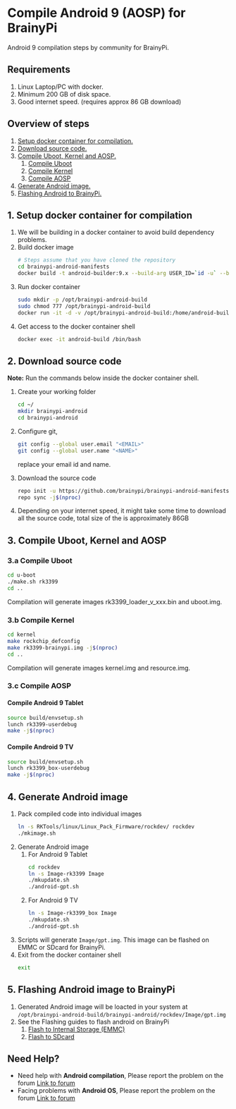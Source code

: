 # Compile Android 9 (AOSP) for BrainyPi

Android 9 compilation steps by community for BrainyPi. 

## Requirements 
1.  Linux Laptop/PC with docker.
2.  Minimum 200 GB of disk space. 
3.  Good internet speed. (requires approx 86 GB download) 

## Overview of steps

1.  [Setup docker container for compilation.](#1-setup-docker-container-for-compilation) 
2.  [Download source code.](#2-download-source-code)
3.  [Compile Uboot, Kernel and AOSP.](#3-compile-uboot-kernel-and-aosp)
    1.  [Compile Uboot](#3a-compile-uboot)
    1.  [Compile Kernel](#3b-compile-kernel) 
    1.  [Compile AOSP](#3c-compile-aosp)
4.  [Generate Android image.](#4-generate-android-image)
5.  [Flashing Android to BrainyPi.](#5-flashing-android-image-to-brainypi)

## 1. Setup docker container for compilation 

1.  We will be building in a docker container to avoid build dependency problems. 
1.  Build docker image
    ```sh
    # Steps assume that you have cloned the repository 
    cd brainypi-android-manifests
    docker build -t android-builder:9.x --build-arg USER_ID=`id -u` --build-arg GROUP_ID=`id -g` .
    ```
1.  Run docker container 
    ```sh
    sudo mkdir -p /opt/brainypi-android-build
    sudo chmod 777 /opt/brainypi-android-build
    docker run -it -d -v /opt/brainypi-android-build:/home/android-builder --name android-build android-builder:9.x /bin/bash
    ```
1.  Get access to the docker container shell
    ```sh 
    docker exec -it android-build /bin/bash 
    ```
    
## 2. Download source code

**Note:** Run the commands below inside the docker container shell. 

1.  Create your working folder 
    ```sh
    cd ~/
    mkdir brainypi-android
    cd brainypi-android 
    ```
    
1.  Configure git, 
    ```sh
    git config --global user.email "<EMAIL>"
    git config --global user.name "<NAME>"
    ```
    replace your email id and name.
    
1.  Download the source code 
    ```sh
    repo init -u https://github.com/brainypi/brainypi-android-manifests.git -b android-9.0 -m brainypi-android-9.0-release.xml
    repo sync -j$(nproc)
    ```
1.  Depending on your internet speed, it might take some time to download all the source code, total size of the is approximately 86GB
    
## 3. Compile Uboot, Kernel and AOSP

### 3.a Compile Uboot 

```sh
cd u-boot
./make.sh rk3399
cd ..
```

Compilation will generate images rk3399_loader_v_xxx.bin and uboot.img. 

### 3.b Compile Kernel

```sh
cd kernel
make rockchip_defconfig
make rk3399-brainypi.img -j$(nproc)
cd ..
```

Compilation will generate images kernel.img and resource.img.

### 3.c Compile AOSP 

#### Compile Android 9 Tablet

```sh
source build/envsetup.sh
lunch rk3399-userdebug
make -j$(nproc)
```

#### Compile Android 9 TV

```sh
source build/envsetup.sh
lunch rk3399_box-userdebug
make -j$(nproc)
```

## 4. Generate Android image

1.  Pack compiled code into individual images
    ```sh
    ln -s RKTools/linux/Linux_Pack_Firmware/rockdev/ rockdev
    ./mkimage.sh
    ```
2.  Generate Android image 
    1.  For Android 9 Tablet 
        ```sh 
        cd rockdev
        ln -s Image-rk3399 Image
        ./mkupdate.sh
        ./android-gpt.sh
        ```
    1.  For Android 9 TV 
        ```sh
        ln -s Image-rk3399_box Image
        ./mkupdate.sh
        ./android-gpt.sh
        ```
3.  Scripts will generate `Image/gpt.img`. This image can be flashed on EMMC or SDcard for BrainyPi.
4.  Exit from the docker container shell
    ```sh
    exit 
    ```

## 5. Flashing Android image to BrainyPi

1.  Generated Android image will be loacted in your system at `/opt/brainypi-android-build/brainypi-android/rockdev/Image/gpt.img`
2.  See the Flashing guides to flash android on BrainyPi
    1.  [Flash to Internal Storage (EMMC)](./Falshing_on_EMMC.md)
    2.  [Flash to SDcard](Falshing_on_SDcard.md)

## Need Help? 

-   Need help with **Android compilation**, Please report the problem on the forum [Link to forum](https://forum.brainypi.com/c/android/android-compilation/22)
-   Facing problems with **Android OS**, Please report the problem on the forum [Link to forum](https://forum.brainypi.com/c/android/21)
